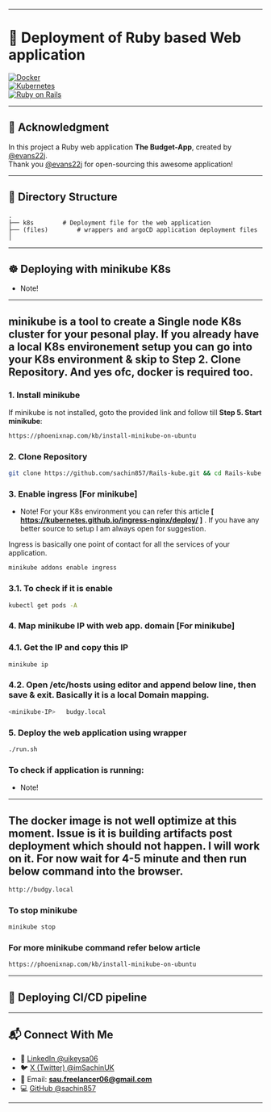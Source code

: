 
---

# 🚀 Deployment of Ruby based Web application  

[![Docker](https://img.shields.io/badge/Docker-Deployment-blue?logo=docker)](https://www.docker.com/)  
[![Kubernetes](https://img.shields.io/badge/Kubernetes-Deployment-blue?logo=kubernetes)](https://kubernetes.io/)  
[![Ruby on Rails](https://img.shields.io/badge/Rails-7.0-red?logo=ruby-on-rails)](https://rubyonrails.org/)  

---

## 🙌 Acknowledgment  
In this project a Ruby web application **The Budget-App**, created by [@evans22j](https://github.com/evans22j).  
Thank you [@evans22j](https://github.com/evans22j) for open-sourcing this awesome application!  

---

## 📂 Directory Structure  

```
.
├── k8s		   # Deployment file for the web application
├── (files)        # wrappers and argoCD application deployment files 
│   

```


---

## ☸️ Deploying with minikube K8s

- Note!
---
minikube is a tool to create a Single node K8s cluster for your pesonal play. If you already have a local K8s environement setup you can go into your K8s environment & skip to **Step 2. Clone Repository**. And yes ofc, docker is required too.
--- 

### 1. Install minikube
If minikube is not installed, goto the provided link and follow till **Step 5. Start minikube**:  
```bash
https://phoenixnap.com/kb/install-minikube-on-ubuntu
```


### 2. Clone Repository

```bash
git clone https://github.com/sachin857/Rails-kube.git && cd Rails-kube
```


### 3. Enable ingress [For minikube]
- Note!
For your K8s environment you can refer this article **[ https://kubernetes.github.io/ingress-nginx/deploy/ ]** . If you have any better source to setup I am always open for suggestion. 

Ingress is basically one point of contact for all the services of your application.


```bash
minikube addons enable ingress
```

### 3.1. To check if it is enable

```bash
kubectl get pods -A
```


### 4. Map minikube IP with web app. domain [For minikube]

### 4.1. Get the IP and copy this IP

```bash
minikube ip
```

### 4.2. Open **/etc/hosts** using editor and append below line, then save & exit. Basically it is a local Domain mapping.

```bash
<minikube-IP>	budgy.local
```


### 5. Deploy the web application using wrapper

```bash
./run.sh
```


### To check if application is running:
- Note!
---
The docker image is not well optimize at this moment. Issue is it is building artifacts post deployment which should not happen. I will work on it.
For now wait for 4-5 minute and then run below command into the browser.
---

```bash
http://budgy.local
```


### To stop minikube

```bash
minikube stop
```


### For more minikube command refer below article

```bash
https://phoenixnap.com/kb/install-minikube-on-ubuntu
```

---

## 🚀 Deploying CI/CD pipeline



---

## 📬 Connect With Me

* 💼 [LinkedIn @uikeysa06](https://www.linkedin.com/in/uikeysa06/)
* 🐦 [X (Twitter) @imSachinUK](https://x.com/imSachinUK)
* 📧 Email: **[sau.freelancer06@gmail.com](mailto:sau.freelancer06@gmail.com)**
* 💻 [GitHub @sachin857](https://github.com/sachin857)

---
